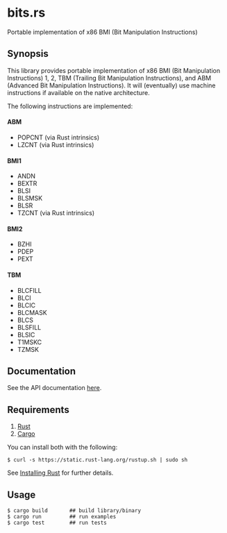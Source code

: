 # bits.rs

Portable implementation of x86 BMI (Bit Manipulation Instructions)

## Synopsis

This library provides portable implementation of x86 BMI (Bit
Manipulation Instructions) 1, 2, TBM (Trailing Bit Manipulation
Instructions), and ABM (Advanced Bit Manipulation Instructions). It
will (eventually) use machine instructions if available on the native
architecture.

The following instructions are implemented:

#### ABM

* POPCNT (via Rust intrinsics)
* LZCNT (via Rust intrinsics)

#### BMI1

* ANDN
* BEXTR
* BLSI
* BLSMSK
* BLSR
* TZCNT (via Rust intrinsics)

#### BMI2

* BZHI
* PDEP
* PEXT

#### TBM

* BLCFILL
* BLCI
* BLCIC
* BLCMASK
* BLCS
* BLSFILL
* BLSIC
* T1MSKC
* TZMSK

## Documentation

See the API documentation [here](http://freebroccolo.github.io/bmi.rs/doc/bmi/).

## Requirements

1.   [Rust](http://www.rust-lang.org/)
2.   [Cargo](http://crates.io/)

You can install both with the following:

```
$ curl -s https://static.rust-lang.org/rustup.sh | sudo sh
```

See [Installing Rust](http://doc.rust-lang.org/guide.html#installing-rust) for further details.

## Usage

```
$ cargo build       ## build library/binary
$ cargo run         ## run examples
$ cargo test        ## run tests
```
